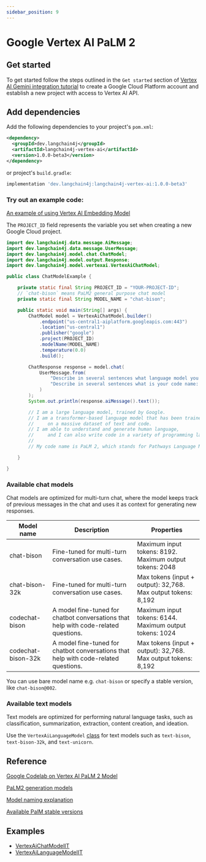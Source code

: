 ```yaml
---
sidebar_position: 9
---
```


# Google Vertex AI PaLM 2

## Get started

To get started follow the steps outlined in the `Get started` section of [Vertex AI Gemini integration tutorial](/integrations/language-models/google-vertex-ai-gemini) to create a 
Google Cloud Platform account and establish a new project with access to Vertex AI API.

## Add dependencies

Add the following dependencies to your project's `pom.xml`:

```xml
<dependency>
  <groupId>dev.langchain4j</groupId>
  <artifactId>langchain4j-vertex-ai</artifactId>
  <version>1.0.0-beta3</version>
</dependency>
```

or project's `build.gradle`:

```groovy
implementation 'dev.langchain4j:langchain4j-vertex-ai:1.0.0-beta3'
```

### Try out an example code:

[An example of using Vertex AI Embedding Model](https://github.com/langchain4j/langchain4j-examples/blob/main/other-examples/src/main/java/embedding/model/VertexAiEmbeddingModelExample.java)

The `PROJECT_ID` field represents the variable you set when creating a new Google Cloud project.

```java
import dev.langchain4j.data.message.AiMessage;
import dev.langchain4j.data.message.UserMessage;
import dev.langchain4j.model.chat.ChatModel;
import dev.langchain4j.model.output.Response;
import dev.langchain4j.model.vertexai.VertexAiChatModel;

public class ChatModelExample {

    private static final String PROJECT_ID = "YOUR-PROJECT-ID";
    // `chat-bison` means PaLM2 general purpose chat model
    private static final String MODEL_NAME = "chat-bison";

    public static void main(String[] args) {
        ChatModel model = VertexAiChatModel.builder()
            .endpoint("us-central1-aiplatform.googleapis.com:443")
            .location("us-central1")
            .publisher("google")
            .project(PROJECT_ID)
            .modelName(MODEL_NAME)
            .temperature(0.0)
            .build();

        ChatResponse response = model.chat(
            UserMessage.from(
                "Describe in several sentences what language model you are: \n" +
                "Describe in several sentences what is your code name: "
            )
        );
        System.out.println(response.aiMessage().text());

        // I am a large language model, trained by Google. 
        // I am a transformer-based language model that has been trained 
        //     on a massive dataset of text and code. 
        // I am able to understand and generate human language, 
        //     and I can also write code in a variety of programming languages.
        //
        // My code name is PaLM 2, which stands for Pathways Language Model 2.

    }

}
```

### Available chat models

Chat models are optimized for multi-turn chat, where the model keeps track of previous messages in the chat and uses it as context for generating new responses.

|Model name|Description| Properties                                                    |
|----------|-----------|---------------------------------------------------------------|
|chat-bison|Fine-tuned for multi-turn conversation use cases.| Maximum input tokens: 8192. Maximum output tokens: 2048       |
|chat-bison-32k|Fine-tuned for multi-turn conversation use cases.| Max tokens (input + output): 32,768. Max output tokens: 8,192 |
|codechat-bison|A model fine-tuned for chatbot conversations that help with code-related questions.| Maximum input tokens: 6144. Maximum output tokens: 1024       |
|codechat-bison-32k|A model fine-tuned for chatbot conversations that help with code-related questions.| Max tokens (input + output): 32,768. Max output tokens: 8,192 |

You can use bare model name e.g. `chat-bison` or specify a stable version,
like `chat-bison@002`.

### Available text models

Text models are optimized for performing natural language tasks, such as classification, summarization, extraction, content creation, and ideation.

Use the `VertexAiLanguageModel` [class](https://github.com/langchain4j/langchain4j/blob/main/langchain4j-vertex-ai/src/test/java/dev/langchain4j/model/vertexai/VertexAiLanguageModelIT.java) for text models such as `text-bison`, `text-bison-32k`, and `text-unicorn`.

## Reference

[Google Codelab on Vertex AI PaLM 2 Model](https://codelabs.developers.google.com/codelabs/genai-text-gen-java-palm-langchain4j)

[PaLM2 generation models](https://cloud.google.com/vertex-ai/generative-ai/docs/learn/models#palm-models)

[Model naming explanation](https://cloud.google.com/vertex-ai/generative-ai/docs/language-model-overview#model_naming_scheme)

[Available PalM stable versions](https://cloud.google.com/vertex-ai/generative-ai/docs/learn/model-versioning#palm-stable-versions-available)


## Examples

- [VertexAiChatModelIT](https://github.com/langchain4j/langchain4j/blob/main/langchain4j-vertex-ai/src/test/java/dev/langchain4j/model/vertexai/VertexAiChatModelIT.java)
- [VertexAiLanguageModelIT](https://github.com/langchain4j/langchain4j/blob/main/langchain4j-vertex-ai/src/test/java/dev/langchain4j/model/vertexai/VertexAiLanguageModelIT.java)
